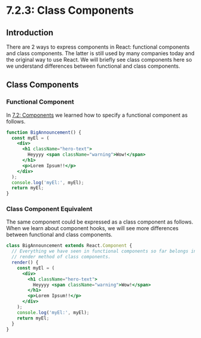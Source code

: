 # 7.2.3: Class Components

## Introduction

There are 2 ways to express components in React: functional components and class components. The latter is still used by many companies today and the original way to use React. We will briefly see class components here so we understand differences between functional and class components.

## Class Components

### Functional Component

In [7.2: Components](./) we learned how to specify a functional component as follows.

```jsx
function BigAnnouncement() {
  const myEl = (
    <div>
      <h1 className="hero-text">
        Heyyyy <span className="warning">Wow!</span>
      </h1>
      <p>Lorem Ipsum!!</p>
    </div>
  );
  console.log('myEl:', myEl);
  return myEl;
}
```

### Class Component Equivalent

The same component could be expressed as a class component as follows. When we learn about component hooks, we will see more differences between functional and class components.

```jsx
class BigAnnouncement extends React.Component {
  // Everything we have seen in functional components so far belongs in the
  // render method of class components.
  render() {
    const myEl = (
      <div>
        <h1 className="hero-text">
          Heyyyy <span className="warning">Wow!</span>
        </h1>
        <p>Lorem Ipsum!!</p>
      </div>
    );
    console.log('myEl:', myEl);
    return myEl;
  }
}
```

